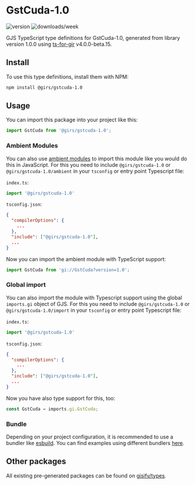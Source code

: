 
# GstCuda-1.0

![version](https://img.shields.io/npm/v/@girs/gstcuda-1.0)
![downloads/week](https://img.shields.io/npm/dw/@girs/gstcuda-1.0)


GJS TypeScript type definitions for GstCuda-1.0, generated from library version 1.0.0 using [ts-for-gir](https://github.com/gjsify/ts-for-gir) v4.0.0-beta.15.


## Install

To use this type definitions, install them with NPM:
```bash
npm install @girs/gstcuda-1.0
```

## Usage

You can import this package into your project like this:
```ts
import GstCuda from '@girs/gstcuda-1.0';
```

### Ambient Modules

You can also use [ambient modules](https://github.com/gjsify/ts-for-gir/tree/main/packages/cli#ambient-modules) to import this module like you would do this in JavaScript.
For this you need to include `@girs/gstcuda-1.0` or `@girs/gstcuda-1.0/ambient` in your `tsconfig` or entry point Typescript file:

`index.ts`:
```ts
import '@girs/gstcuda-1.0'
```

`tsconfig.json`:
```json
{
  "compilerOptions": {
    ...
  },
  "include": ["@girs/gstcuda-1.0"],
  ...
}
```

Now you can import the ambient module with TypeScript support: 

```ts
import GstCuda from 'gi://GstCuda?version=1.0';
```

### Global import

You can also import the module with Typescript support using the global `imports.gi` object of GJS.
For this you need to include `@girs/gstcuda-1.0` or `@girs/gstcuda-1.0/import` in your `tsconfig` or entry point Typescript file:

`index.ts`:
```ts
import '@girs/gstcuda-1.0'
```

`tsconfig.json`:
```json
{
  "compilerOptions": {
    ...
  },
  "include": ["@girs/gstcuda-1.0"],
  ...
}
```

Now you have also type support for this, too:

```ts
const GstCuda = imports.gi.GstCuda;
```

### Bundle

Depending on your project configuration, it is recommended to use a bundler like [esbuild](https://esbuild.github.io/). You can find examples using different bundlers [here](https://github.com/gjsify/ts-for-gir/tree/main/examples).

## Other packages

All existing pre-generated packages can be found on [gjsify/types](https://github.com/gjsify/types).


